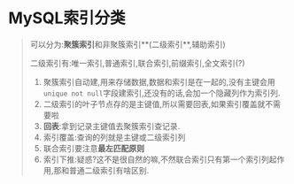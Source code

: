 # MySQL索引分类

> 可以分为:**聚簇索引**和非聚簇索引**(二级索引**,辅助索引)
>
> 二级索引有:唯一索引,普通索引,联合索引,前缀索引,全文索引(?)
>
> 1. 聚簇索引自动建,用来存储数据,数据和索引是在一起的,没有主键会用`unique not null`字段建索引,还没有的话,会加一个隐藏列作为索引列.
> 2. 二级索引的叶子节点存的是主键值,所以需要回表,如果索引覆盖就不需要啦
> 3. **回表**:拿到记录主键值去聚簇索引查记录.
> 4. 索引覆盖:查询的列就是主键或二级索引列
> 5. 联合索引要注意**最左匹配原则**
> 6. 索引下推:疑惑?这不是很自然的嘛,不然联合索引只有第一个索引列起作用,那和普通二级索引有啥区别.

